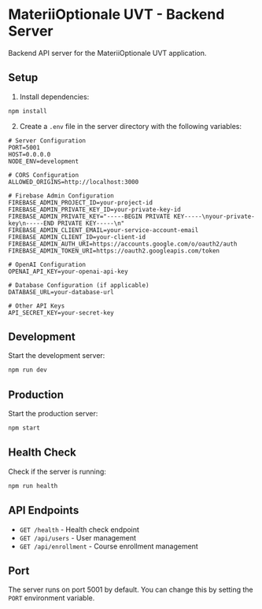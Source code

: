 # MateriiOptionale UVT - Backend Server

Backend API server for the MateriiOptionale UVT application.

## Setup

1. Install dependencies:
```bash
npm install
```

2. Create a `.env` file in the server directory with the following variables:
```env
# Server Configuration
PORT=5001
HOST=0.0.0.0
NODE_ENV=development

# CORS Configuration
ALLOWED_ORIGINS=http://localhost:3000

# Firebase Admin Configuration
FIREBASE_ADMIN_PROJECT_ID=your-project-id
FIREBASE_ADMIN_PRIVATE_KEY_ID=your-private-key-id
FIREBASE_ADMIN_PRIVATE_KEY="-----BEGIN PRIVATE KEY-----\nyour-private-key\n-----END PRIVATE KEY-----\n"
FIREBASE_ADMIN_CLIENT_EMAIL=your-service-account-email
FIREBASE_ADMIN_CLIENT_ID=your-client-id
FIREBASE_ADMIN_AUTH_URI=https://accounts.google.com/o/oauth2/auth
FIREBASE_ADMIN_TOKEN_URI=https://oauth2.googleapis.com/token

# OpenAI Configuration
OPENAI_API_KEY=your-openai-api-key

# Database Configuration (if applicable)
DATABASE_URL=your-database-url

# Other API Keys
API_SECRET_KEY=your-secret-key
```

## Development

Start the development server:
```bash
npm run dev
```

## Production

Start the production server:
```bash
npm start
```

## Health Check

Check if the server is running:
```bash
npm run health
```

## API Endpoints

- `GET /health` - Health check endpoint
- `GET /api/users` - User management
- `GET /api/enrollment` - Course enrollment management

## Port

The server runs on port 5001 by default. You can change this by setting the `PORT` environment variable. 